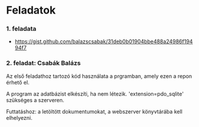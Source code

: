 # Feladatok
### 1. feladata
 - https://gist.github.com/balazscsabak/31deb0b01904bbe488a24986f19494f7

### 2. feladat: Csabák Balázs
Az első feladathoz tartozó kód használata a prgramban, amely ezen a repon érhető el.

A program az adatbázist elkészíti, ha nem létezik.
'extension=pdo_sqlite' szükséges a szerveren.

Futtatáshoz: a letöltött dokumentumokat, a webszerver könyvtárába kell elhelyezni.
